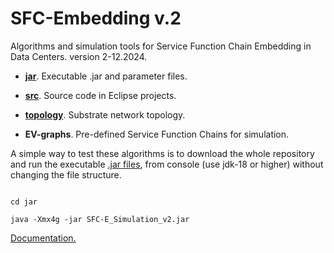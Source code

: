 # SFC-Embedding v.2

Algorithms and simulation tools for Service Function Chain Embedding in Data Centers. version 2-12.2024.

* **[jar](jar)**. Executable .jar and parameter files.

* **[src](src)**. Source code in Eclipse projects.

* **[topology](topology)**. Substrate network topology.

* **EV-graphs**. Pre-defined Service Function Chains for simulation.

A simple way to test these algorithms is to download the whole repository and run the executable [.jar files](jar), 
from console (use jdk-18 or higher) without changing the file structure.

```

cd jar

java -Xmx4g -jar SFC-E_Simulation_v2.jar

```

[Documentation.](https://rodispantelis.github.io/SFC-Embedding/Computing_Continuum/index.html)

